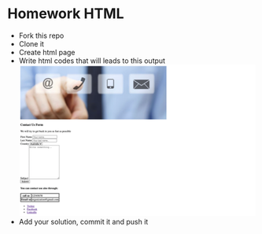 # Homework HTML

* Fork this repo 
* Clone it 
* Create html page
* Write html codes that will leads to this output 
![output answer](images/Output.png)
* Add your solution, commit it and push it
